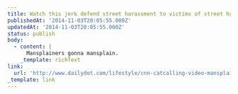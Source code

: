 ```yaml
---
title: Watch this jerk defend street harassment to victims of street harassment
publishedAt: '2014-11-03T20:05:55.000Z'
updatedAt: '2014-11-03T20:05:55.000Z'
status: publish
body:
  - content: |
      Mansplainers gonna mansplain.
    _template: richText
link:
  url: 'http://www.dailydot.com/lifestyle/cnn-catcalling-video-mansplaining/'
_template: link
---
```


